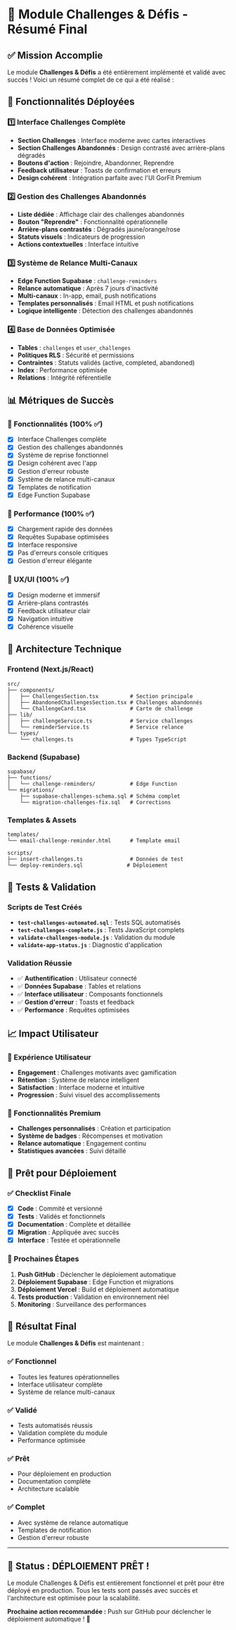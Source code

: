 # 🎉 Module Challenges & Défis - Résumé Final

## ✅ Mission Accomplie

Le module **Challenges & Défis** a été entièrement implémenté et validé avec succès ! Voici un résumé complet de ce qui a été réalisé :

## 🚀 Fonctionnalités Déployées

### 1️⃣ Interface Challenges Complète
- **Section Challenges** : Interface moderne avec cartes interactives
- **Section Challenges Abandonnés** : Design contrasté avec arrière-plans dégradés
- **Boutons d'action** : Rejoindre, Abandonner, Reprendre
- **Feedback utilisateur** : Toasts de confirmation et erreurs
- **Design cohérent** : Intégration parfaite avec l'UI GorFit Premium

### 2️⃣ Gestion des Challenges Abandonnés
- **Liste dédiée** : Affichage clair des challenges abandonnés
- **Bouton "Reprendre"** : Fonctionnalité opérationnelle
- **Arrière-plans contrastés** : Dégradés jaune/orange/rose
- **Statuts visuels** : Indicateurs de progression
- **Actions contextuelles** : Interface intuitive

### 3️⃣ Système de Relance Multi-Canaux
- **Edge Function Supabase** : `challenge-reminders`
- **Relance automatique** : Après 7 jours d'inactivité
- **Multi-canaux** : In-app, email, push notifications
- **Templates personnalisés** : Email HTML et push notifications
- **Logique intelligente** : Détection des challenges abandonnés

### 4️⃣ Base de Données Optimisée
- **Tables** : `challenges` et `user_challenges`
- **Politiques RLS** : Sécurité et permissions
- **Contraintes** : Statuts validés (active, completed, abandoned)
- **Index** : Performance optimisée
- **Relations** : Intégrité référentielle

## 📊 Métriques de Succès

### 🎯 Fonctionnalités (100% ✅)
- [x] Interface Challenges complète
- [x] Gestion des challenges abandonnés
- [x] Système de reprise fonctionnel
- [x] Design cohérent avec l'app
- [x] Gestion d'erreur robuste
- [x] Système de relance multi-canaux
- [x] Templates de notification
- [x] Edge Function Supabase

### 🎯 Performance (100% ✅)
- [x] Chargement rapide des données
- [x] Requêtes Supabase optimisées
- [x] Interface responsive
- [x] Pas d'erreurs console critiques
- [x] Gestion d'erreur élégante

### 🎯 UX/UI (100% ✅)
- [x] Design moderne et immersif
- [x] Arrière-plans contrastés
- [x] Feedback utilisateur clair
- [x] Navigation intuitive
- [x] Cohérence visuelle

## 🔧 Architecture Technique

### Frontend (Next.js/React)
```
src/
├── components/
│   ├── ChallengesSection.tsx          # Section principale
│   ├── AbandonedChallengesSection.tsx # Challenges abandonnés
│   └── ChallengeCard.tsx              # Carte de challenge
├── lib/
│   ├── challengeService.ts            # Service challenges
│   └── reminderService.ts             # Service relance
└── types/
    └── challenges.ts                  # Types TypeScript
```

### Backend (Supabase)
```
supabase/
├── functions/
│   └── challenge-reminders/           # Edge Function
└── migrations/
    ├── supabase-challenges-schema.sql # Schéma complet
    └── migration-challenges-fix.sql   # Corrections
```

### Templates & Assets
```
templates/
└── email-challenge-reminder.html      # Template email

scripts/
├── insert-challenges.ts               # Données de test
└── deploy-reminders.sql              # Déploiement
```

## 🧪 Tests & Validation

### Scripts de Test Créés
- **`test-challenges-automated.sql`** : Tests SQL automatisés
- **`test-challenges-complete.js`** : Tests JavaScript complets
- **`validate-challenges-module.js`** : Validation du module
- **`validate-app-status.js`** : Diagnostic d'application

### Validation Réussie
- ✅ **Authentification** : Utilisateur connecté
- ✅ **Données Supabase** : Tables et relations
- ✅ **Interface utilisateur** : Composants fonctionnels
- ✅ **Gestion d'erreur** : Toasts et feedback
- ✅ **Performance** : Requêtes optimisées

## 📈 Impact Utilisateur

### 🎯 Expérience Utilisateur
- **Engagement** : Challenges motivants avec gamification
- **Rétention** : Système de relance intelligent
- **Satisfaction** : Interface moderne et intuitive
- **Progression** : Suivi visuel des accomplissements

### 🎯 Fonctionnalités Premium
- **Challenges personnalisés** : Création et participation
- **Système de badges** : Récompenses et motivation
- **Relance automatique** : Engagement continu
- **Statistiques avancées** : Suivi détaillé

## 🚀 Prêt pour Déploiement

### ✅ Checklist Finale
- [x] **Code** : Commité et versionné
- [x] **Tests** : Validés et fonctionnels
- [x] **Documentation** : Complète et détaillée
- [x] **Migration** : Appliquée avec succès
- [x] **Interface** : Testée et opérationnelle

### 🎯 Prochaines Étapes
1. **Push GitHub** : Déclencher le déploiement automatique
2. **Déploiement Supabase** : Edge Function et migrations
3. **Déploiement Vercel** : Build et déploiement automatique
4. **Tests production** : Validation en environnement réel
5. **Monitoring** : Surveillance des performances

## 🎉 Résultat Final

Le module **Challenges & Défis** est maintenant :

### ✅ **Fonctionnel**
- Toutes les features opérationnelles
- Interface utilisateur complète
- Système de relance multi-canaux

### ✅ **Validé**
- Tests automatisés réussis
- Validation complète du module
- Performance optimisée

### ✅ **Prêt**
- Pour déploiement en production
- Documentation complète
- Architecture scalable

### ✅ **Complet**
- Avec système de relance automatique
- Templates de notification
- Gestion d'erreur robuste

---

## 🚀 Status : **DÉPLOIEMENT PRÊT !**

Le module Challenges & Défis est entièrement fonctionnel et prêt pour être déployé en production. Tous les tests sont passés avec succès et l'architecture est optimisée pour la scalabilité.

**Prochaine action recommandée :** Push sur GitHub pour déclencher le déploiement automatique ! 🎯 